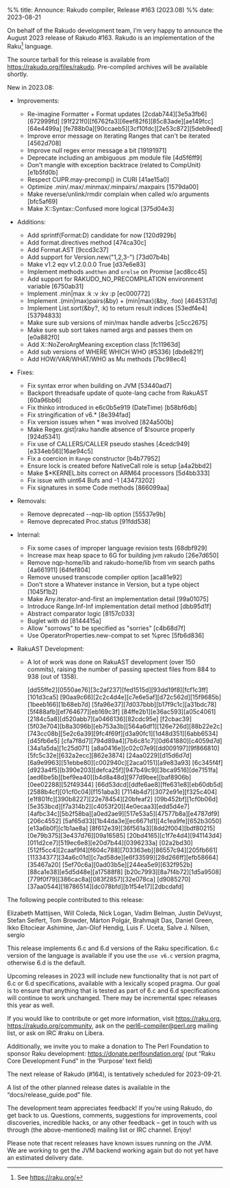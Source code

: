 %% title: Announce: Rakudo compiler, Release #163 (2023.08)
%% date: 2023-08-21

On behalf of the Rakudo development team, I’m very happy to announce the
August 2023 release of Rakudo #163. Rakudo is an implementation of
the Raku[^1] language.

The source tarball for this release is available from
<https://rakudo.org/files/rakudo>.
Pre-compiled archives will be available shortly.

New in 2023.08:

+ Improvements:
    + Re-imagine Formatter + Format updates [2cdab744][3e5a3fb6][672999fd]
      [91f221f0][f6762fa3][6eef82f6][85c83ade][ae149fcc][64e4499a]
      [fe788b0a][90ccaeb5][3cf10fdc][2e53c872][5deb9eed]
    + Improve error message on iterating Ranges that can't be iterated
      [4562d708]
    + Improve null regex error message a bit [19191971]
    + Deprecate including an ambiguous .pm module file [4d5f6ff9]
    + Don't mangle with exception backtrace (related to CompUnit) [e1b5fd0b]
    + Respect CUPR.may-precomp() in CURI [41ae15a0]
    + Optimize .min/.max/.minmax/.minpairs/.maxpairs [1579da00]
    + Make reverse/unlink/rmdir complain when called w/o arguments [bfc5af69]
    + Make X::Syntax::Confused more logical [375d04e3]

+ Additions:
    + Add sprintf(Format:D) candidate for now [120d929b]
    + Add format.directives method [474ca30c]
    + Add Format.AST [9ccd3c37]
    + Add support for Version.new("1,2,3-") [73d07b4b]
    + Make v1.2 eqv v1.2.0.0.0 True [d37e6e83]
    + Implement methods `andthen` and `orelse` on Promise [acd8cc45]
    + Add support for RAKUDO_NO_PRECOMPILATION environment variable [6750ab31]
    + Implement .min|max :k :v :kv :p [ec000772]
    + Implement .(min|max)pairs(&by) + (min|max)(&by, :foo) [4645317d]
    + Implement List.sort(&by?, :k) to return result indices [53edf4e4]
      [53794833]
    + Make sure sub versions of min/max handle adverbs [c5cc2675]
    + Make sure sub sort takes named args and passes them on [e0a882f0]
    + Add X::NoZeroArgMeaning exception class [fc11963d]
    + Add sub versions of WHERE WHICH WHO (#5336) [dbde821f]
    + Add HOW/VAR/WHAT/WHO as Mu methods [7bc98ec4]

+ Fixes:
    + Fix syntax error when building on JVM [53440ad7]
    + Backport threadsafe update of quote-lang cache from RakuAST [60a96bb6]
    + Fix thinko introduced in e6c0b5e919 (DateTime) [b58bf6db]
    + Fix stringification of v6.* [8e394fad]
    + Fix version issues when * was involved [824a500b]
    + Make Regex.gist|raku handle absence of $!source properly [924d5341]
    + Fix use of CALLERS/CALLER pseudo stashes [4cedc949][e334eb56][16ae94c5]
    + Fix a coercion in `Range` constructor [b4b77952]
    + Ensure lock is created before NativeCall role is setup [a4a2bbd2]
    + Make $*KERNEL.bits correct on ARM64 processors [5d4bb333]
    + Fix issue with uint64 Bufs and -1 [43473202]
    + Fix signatures in some Code methods [866099aa]

+ Removals:
    + Remove deprecated --nqp-lib option [55537e9b]
    + Remove deprecated Proc.status [91fdd538]

+ Internal:
    + Fix some cases of improper language revision tests [68dbf929]
    + Increase max heap space to 6G for building jvm rakudo [26e7d650]
    + Remove nqp-home/lib and rakudo-home/lib from vm search paths [4a661911]
      [64fef804]
    + Remove unused transcode compiler option [aca81e92]
    + Don't store a Whatever instance in Version, but a type object [1045f1b2]
    + Make Any.iterator-and-first an implementation detail [99a01075]
    + Introduce Range.Inf-Inf implementation detail method [dbb95d1f]
    + Abstract comparator logic [8157c033]
    + Buglet with dd [8144415a]
    + Allow "sorrows" to be specified as "sorries" [c4b68d7f]
    + Use OperatorProperties.new-compat to set %prec [5fb6d836]

+ RakuAST Development:
    + A lot of work was done on RakuAST development (over 150 commits), raising
      the number of passing spectest files from 884 to 938 (out of 1358).

      [dd55ffe2][0550ae76][3c2af237][fed1515d][93dd19f8][fcf1c3ff][101d3ca5]
      [90aa9c66][2c2c4d4e][c7e6e5af][d72c562d][15f9685b][1beeb166][1b68eb7d]
      [5fa96e37][7d037bbb][b17f9c1c][a31bdc78][5f488afb][ef764677][eb169c3f]
      [84ffe2b1][e36ac593][a05c4061][2184c5a8][d520abb7][a0466136][82cdc95e]
      [f2cbac39][5f03e704][b8a3096b][eb753a3b][564a6df1][126e726d][88b22e2c]
      [743cc08b][5e2c6a39][9fc4f69f][d3a90fc1][1d48d351][6abb6534][d45fb6e5]
      [cfa7f8d7][794d89a4][7b6c81c7][0d641880][c4059d7d][34a1a5da][1c25d071]
      [a8a0416e][c02c07e9][dd009197][9f866810][5fc5c32e][632a2ecc][862e3874]
      [24aa0229][d15d6d7d][6a9e9963][51ebbe80][c002940c][2aca0151][a9e83a93]
      [6c345f4f][d923a4f5][b390e203][defca25f][947b49c9][3bca9516][de7151fa]
      [aed6be5b][bef9ea40][b4d8a48d][977d9bee][baf8906b][0ee02288][52f49344]
      [66d53dcd][ddfe6ae8][ffe631e8][eb60db5d][2588b4cf][01cf0c04][f151aba3]
      [7114b4d7][3072e91e][f325c404][e1f801fc][390b8227][22e78454][20bfeaf2]
      [09b452bf][1cf0b06d][5e353bcd][f7a314b2][c4053f20][4e0ecaa3][edd5d4e7]
      [4afbc34c][5b2f58ba][a0ed2ae9][517e53a5][47577b8a][e4787df9][206c4552]
      [5af65d33][1b44da3e][ec6671d1][4c1ea9fe][652b3050][e13a6b0f][c1b1ae8a]
      [8f612e39][36f561a3][8dd2f004][bdf80215][0e79b375][3e437d76][09a16585]
      [20bd4165][c1f7e4d4][941143d4][011d2ce7][519ec6e8][e20d7b44][0396233a]
      [02a2bd30][512f5cc4][2caaf9f4][f604c788][703363eb][86557c94][205fb661]
      [11334377][34a6c01d][c7ad58de][e6f33599][28d266ff][efb58664][35467a20]
      [5ef70c6a][0ad03b5e][244ea5e9][632f952b][88ca1e38][e5d5d48e][a17588f8]
      [b20c7993][8a7f4b72][1d5a9508][779f0f79][386cac8a][083f2857][32e078ca]
      [d9085270][37aa0544][18786514][dc078bfd][b1f54e17][2dbcdafd]

The following people contributed to this release:

Elizabeth Mattijsen, Will Coleda, Nick Logan, Vadim Belman, Justin DeVuyst,
Stefan Seifert, Tom Browder, Márton Polgár, Brahmajit Das, Daniel Green,
Ikko Eltociear Ashimine, Jan-Olof Hendig, Luis F. Uceta, Salve J. Nilsen,
sergio

This release implements 6.c and 6.d versions of the Raku specification.
6.c version of the language is available if you use the `use v6.c`
version pragma, otherwise 6.d is the default.

Upcoming releases in 2023 will include new functionality that is not
part of 6.c or 6.d specifications, available with a lexically scoped
pragma. Our goal is to ensure that anything that is tested as part of
6.c and 6.d specifications will continue to work unchanged. There may
be incremental spec releases this year as well.

If you would like to contribute or get more information, visit
<https://raku.org>, <https://rakudo.org/community>, ask on the
<perl6-compiler@perl.org> mailing list, or ask on IRC #raku on Libera.

Additionally, we invite you to make a donation to The Perl Foundation
to sponsor Raku development: <https://donate.perlfoundation.org/>
(put “Raku Core Development Fund” in the ‘Purpose’ text field)

The next release of Rakudo (#164), is tentatively scheduled for 2023-09-21.

A list of the other planned release dates is available in the
“docs/release_guide.pod” file.

The development team appreciates feedback! If you’re using Rakudo, do
get back to us. Questions, comments, suggestions for improvements, cool
discoveries, incredible hacks, or any other feedback – get in touch with
us through (the above-mentioned) mailing list or IRC channel. Enjoy!

Please note that recent releases have known issues running on the JVM.
We are working to get the JVM backend working again but do not yet have
an estimated delivery date.

[^1]: See <https://raku.org/>

